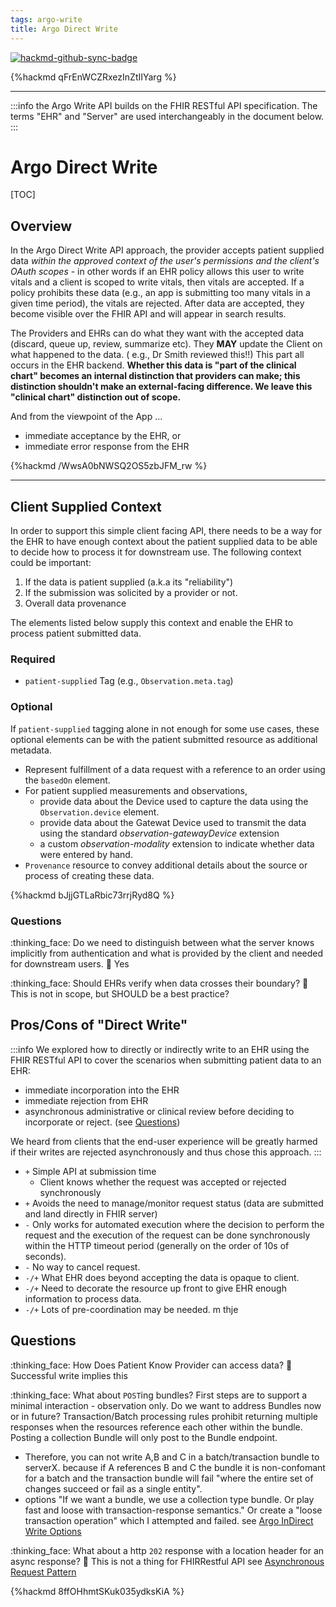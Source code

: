 ```yaml
---
tags: argo-write
title: Argo Direct Write
---
```


[![hackmd-github-sync-badge](https://hackmd.io/UG_Lai1iRaC2posiQzl0zw/badge)](https://hackmd.io/UG_Lai1iRaC2posiQzl0zw)


{%hackmd qFrEnWCZRxezInZtIIYarg %}

---

:::info
the Argo Write API builds on the FHIR RESTful API specification. The terms "EHR" and "Server" are used interchangeably in the document below.
:::

# Argo Direct Write

[TOC]

## Overview

In the Argo Direct Write API approach, the provider accepts  patient supplied data *within the approved context of the user's permissions and the client's OAuth scopes* - in other words if an EHR policy allows this user to write vitals and a client is scoped to write vitals, then vitals are accepted. If a policy prohibits these data (e.g., an app is submitting too many vitals in a given time period), the vitals are rejected.  After data are accepted, they become visible over the FHIR API and will appear in search results.

The Providers and EHRs can do what they want with the accepted data (discard, queue up, review, summarize etc). They **MAY** update the Client on what happened to the data.  ( e.g., Dr Smith reviewed this!!) This part all occurs in the EHR backend. **Whether this data is "part of the clinical chart" becomes an internal distinction that providers can make; this distinction shouldn't make an external-facing difference. We leave this "clinical chart" distinction out of scope.** 

<!--
recall the Functional Requirements for Client:
- FRC-1 : Client SHALL be able to create Resource X on Server
- FRC-2 : Client SHOULD be able to interact with Resource X via the Server API normally after create
- FRC-3:  Client SHOULD / MAY(?) discover the "reliability" of data
-->

And from the viewpoint of the App ...

- immediate acceptance by the EHR, or
- immediate error response from the EHR

{%hackmd /WwsA0bNWSQ2OS5zbJFM_rw %}

---

## Client Supplied Context

In order to support this simple client facing API, there needs to be a way for the EHR to have enough context about the patient supplied data to be able to decide how to process it for downstream use. The following context could be important:

1. If the data is patient supplied (a.k.a its "reliability")
2. If the submission was solicited by a provider or not.
3. Overall data provenance

The elements listed below supply this context and enable the EHR to process patient submitted data.


### **Required**
  * `patient-supplied` Tag (e.g., `Observation.meta.tag`)


### **Optional**

If `patient-supplied` tagging alone in not enough for some use cases, these optional elements can be with the patient submitted resource as additional metadata.
* Represent fulfillment of a data request with a reference to an order using the `basedOn` element.
* For patient supplied measurements and observations,
    *  provide data about the Device used to capture the data using the `Observation.device` element.
    * provide data about the Gatewat Device used to transmit the data using the standard *observation-gatewayDevice* extension
    * a custom *observation-modality* extension to indicate whether data were entered by hand.
* `Provenance` resource to convey additional details about the source or process of creating these data.

{%hackmd bJjjGTLaRbic73rrjRyd8Q %}

### Questions
:thinking_face: Do we need to distinguish between what the server knows implicitly from authentication and what is provided by the client and needed for downstream users.
:raising_hand: Yes

:thinking_face: Should EHRs verify when data crosses their boundary?
:raising_hand: This is not in scope, but SHOULD be a best practice?

## Pros/Cons of "Direct Write"

:::info
We explored how to directly or indirectly write to an EHR using the FHIR RESTful API to cover the scenarios when submitting patient data to an EHR:

- immediate incorporation into the EHR
- immediate rejection from EHR
- asynchronous administrative or clinical review before deciding to incorporate or reject. (see [Questions](#Questions))

We heard from clients that the end-user experience will be greatly harmed if their writes are rejected asynchronously and thus chose this approach.
:::

* `+` Simple API at submission time
    * Client knows whether the request was accepted or rejected synchronously 
* `+` Avoids the need to manage/monitor request status (data are submitted and land directly in FHIR server)
* `-` Only works for automated execution where the decision to perform the request and the execution of the request can be done synchronously within the HTTP timeout period (generally on the order of 10s of seconds).
* `-` No way to cancel request.
* `-/+` What EHR does beyond accepting the data is opaque to client.
* `-/+` Need to decorate the resource up front to give EHR enough information to process data.
* `-/+` Lots of pre-coordination may be needed.
m thje

## Questions
:thinking_face: How Does Patient Know Provider can access data?
:raising_hand: Successful write implies this


:thinking_face: What about `POST`ing bundles? First steps are to support a minimal interaction - observation only. Do we want to address Bundles now or in future? Transaction/Batch processing rules prohibit returning multiple responses when the resources reference each other within the bundle. Posting a collection Bundle will only post to the Bundle endpoint.
- Therefore, you can not write A,B and C in a batch/transaction bundle to serverX. because if A references B and C the bundle it is non-confomant for a batch and the transaction bundle will fail "where the entire set of changes succeed or fail as a single entity".
- options "If we want a bundle, we use a collection type bundle. Or play fast and loose with transaction-response semantics." Or create a "loose transaction operation" which I attempted and failed. see [Argo InDirect Write Options](/FrBp2-AOQLGH4mLuZWbhuQ)

:thinking_face: What about a http `202` response with a location header for an async response?
:raising_hand: This is not a thing for FHIRRestful API see [Asynchronous Request Pattern](http://build.fhir.org/async.html)

{%hackmd 8ffOHhmtSKuk035ydksKiA %}